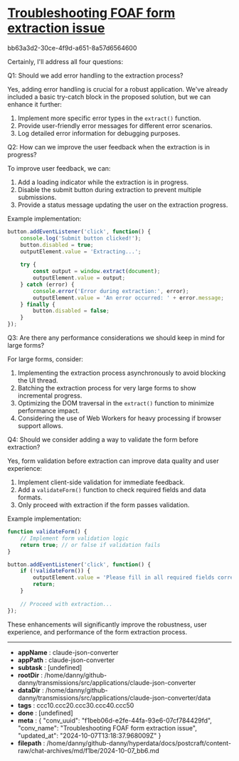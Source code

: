 # [Troubleshooting FOAF form extraction issue](https://claude.ai/chat/f1beb06d-e2fe-44fa-93e6-07cf784429fd)

bb63a3d2-30ce-4f9d-a651-8a57d6564600

 Certainly, I'll address all four questions:

Q1: Should we add error handling to the extraction process?

Yes, adding error handling is crucial for a robust application. We've already included a basic try-catch block in the proposed solution, but we can enhance it further:

1. Implement more specific error types in the `extract()` function.
2. Provide user-friendly error messages for different error scenarios.
3. Log detailed error information for debugging purposes.

Q2: How can we improve the user feedback when the extraction is in progress?

To improve user feedback, we can:

1. Add a loading indicator while the extraction is in progress.
2. Disable the submit button during extraction to prevent multiple submissions.
3. Provide a status message updating the user on the extraction progress.

Example implementation:

```javascript
button.addEventListener('click', function() {
    console.log('Submit button clicked!');
    button.disabled = true;
    outputElement.value = 'Extracting...';
    
    try {
        const output = window.extract(document);
        outputElement.value = output;
    } catch (error) {
        console.error('Error during extraction:', error);
        outputElement.value = 'An error occurred: ' + error.message;
    } finally {
        button.disabled = false;
    }
});
```

Q3: Are there any performance considerations we should keep in mind for large forms?

For large forms, consider:

1. Implementing the extraction process asynchronously to avoid blocking the UI thread.
2. Batching the extraction process for very large forms to show incremental progress.
3. Optimizing the DOM traversal in the `extract()` function to minimize performance impact.
4. Considering the use of Web Workers for heavy processing if browser support allows.

Q4: Should we consider adding a way to validate the form before extraction?

Yes, form validation before extraction can improve data quality and user experience:

1. Implement client-side validation for immediate feedback.
2. Add a `validateForm()` function to check required fields and data formats.
3. Only proceed with extraction if the form passes validation.

Example implementation:

```javascript
function validateForm() {
    // Implement form validation logic
    return true; // or false if validation fails
}

button.addEventListener('click', function() {
    if (!validateForm()) {
        outputElement.value = 'Please fill in all required fields correctly.';
        return;
    }
    
    // Proceed with extraction...
});
```

These enhancements will significantly improve the robustness, user experience, and performance of the form extraction process.

---

* **appName** : claude-json-converter
* **appPath** : claude-json-converter
* **subtask** : [undefined]
* **rootDir** : /home/danny/github-danny/transmissions/src/applications/claude-json-converter
* **dataDir** : /home/danny/github-danny/transmissions/src/applications/claude-json-converter/data
* **tags** : ccc10.ccc20.ccc30.ccc40.ccc50
* **done** : [undefined]
* **meta** : {
  "conv_uuid": "f1beb06d-e2fe-44fa-93e6-07cf784429fd",
  "conv_name": "Troubleshooting FOAF form extraction issue",
  "updated_at": "2024-10-07T13:18:37.968009Z"
}
* **filepath** : /home/danny/github-danny/hyperdata/docs/postcraft/content-raw/chat-archives/md/f1be/2024-10-07_bb6.md